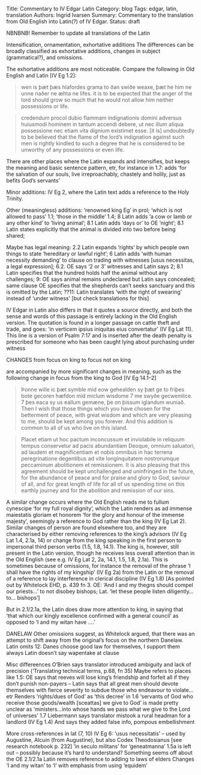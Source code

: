 Title: Commentary to IV Edgar Latin
Category: blog
Tags: edgar, latin, translation
Authors: Ingrid Ivarsen
Summary: Commentary to the translation from Old English into Latin(?) of IV Edgar. 
Status: draft


NBNBNB! Remember to update all translations of the Latin


Intensification, ornamentation, exhortative additions
The differences can be broadly classified as exhortative additions, changes in subject (grammatical?), and omissions. 

The exhortative additions are most noticeable. Compare the following in Old English and Latin [IV Eg 1.2]:

>wen is þæt þæs hlafordes grama to ðan swiðe weaxe, þæt he him ne unne naðer ne æhta ne lifes.
>it is to be expected that the anger of the lord should grow so much that he would not allow him neither possessions or life.

>credendum procol dubio flammam indignationis domini adversus huiusmodi hominem in tantum accendi debere, ut nec illum aliqua possessione nec etiam vita dignium existimet esse.
>[it is] undoubtedly to be believed that the flame of the lord’s indignation against such men is rightly kindled to such a degree that he is considered to be unworthy of any possessions or even life.


There are other places where the Latin expands and intensifies, but keeps the meaning and basic sentence pattern, etr, for instance in 1.7: adds ‘for the salvation of our souls, live irreproachably, chastely and holily, just as befits God’s servants’

Minor additions: IV Eg 2, where the Latin text adds a reference to the Holy Trinity. 

Other (meaningless) additions: ‘renowned king Eg’ in prol; ‘which is not allowed to pass’ 1.1; ‘those in the middle’ 1.4; 8 Latin adds ‘a cow or lamb or any other kind’ to ‘living animal’; 8.1 Latin adds ‘days or’ to OE ‘night’; 8.1 Latin states explicitly that the animal is divided into two before being shared; 

Maybe has legal meaning: 2.2 Latin expands ‘rights’ by which people own things to state ‘hereditary or lawful right’; 6 Latin adds ‘with human necessity demanding’ to clause on trading with witnesses [usus necessitas, a legal expression]; 6.2. OE says ‘2 or 3’ witnesses and Latin says 2; 8.1 Latin specifies that the hundred holds half the animal without any challenges; 9: OE says animal remains undeclared but Latin says concealed; same clause OE specifies that the shepherds can’t seeks sanctuary and this is omitted by the Latin; ??11: Latin translates ‘with the right of swearing’ instead of ‘under witness’ [but check translations for this]


IV Edgar in Latin also differs in that it quotes a source directly, and both the sense and words of this passage is entirely lacking in the Old English version. The quotation is found in a longer passage on cattle theft and trade, and goes: ‘in verticem ipsius iniquitas eius convertatur’ (IV Eg Lat 11). This line is a version of Psalm 7:17 and is inserted after the death penalty is prescribed for someone who has been caught lying about purchasing under witness

CHANGES from focus on king to focus not on king

 are accompanied by more significant changes in meaning, such as the following change in focus from the king to God [IV Eg 14.1–2]

>Þonne wille ic þæt symble mid eow gehealden sy þæt ge to friþes bote gecoren hæfdon mid miclum wisdome 7 me swyðe gecwemlice. 7 þes eaca sy us eallum gemæne, þe on þissum iglandum wuniað.
>Then I wish that those things which you have chosen for the betterment of peace, with great wisdom and which are very pleasing to me, should be kept among you forever. And this addition is common to all of us who live on this island.

>Placet etiam ut hoc pactum inconcussum et inviolabile in reliquum tempus conservetur ad pacis abundantiam Deoque, omnium saluatori, ad laudem et magnificentiam et nobis omnibus in hac terrena peregrinatione degentibus ad vite longinquitatem nostrorumque peccaminum abolitionem et remissionem.
> It is also pleasing that this agreement should be kept unchallenged and uninfringed in the future, for the abundance of peace and for praise and glory to God, saviour of all, and for great length of life for all of us spending time on this earthly journey and for the abolition and remission of our sins.

A similar change occurs where the Old English reads me to fullum cynescipe ‘for my full royal dignity’, which the Latin renders as ad immense maiestatis gloriam et honorem ‘for the glory and honour of the immense majesty’, seemingly a reference to God rather than the king (IV Eg Lat 2). Similar changes of person are found elsewhere too, and they are characterised by either removing references to the king’s advisors (IV Eg Lat 1.4, 2.1a, 14) or change from the king speaking in the first person to impersonal third person verbs (1.5, 1.8, 14.1). The king is, however, still present in the Latin version, though he receives less overall attention than in the Old English (see e.g. IV Eg Lat 2, 2a, 14.1, 1.5, 1.8, 2.1a). This is sometimes because of omissions, for instance the removal of the phrase ‘I shall have the rights of my kingship’ (IV Eg 2a) from the Latin or the removal of a reference to lay interference in clerical discipline (IV Eg 1.8) [As pointed out by Whitelock EHD, p. 439 fn 3. OE: ‘And I and my thegns should compel our priests…’ to not disobey bishops; Lat. ‘let these people listen diligently… to… bishops’]

But in 2.1/2.1a, the Latin does draw more attention to king, in saying that ‘that which our kingly excellence confirmed with a general council’ as opposed to ‘I and my witan have ….’



DANELAW
Other omissions suggest, as Whitelock argued, that there was an attempt to shift away from the original’s focus on the northern Danelaw.
Latin omits 12: Danes choose good law for themselves, I support them always
Latin doesn’t say wapentake at clause




Misc differeences
O’Brien says translator introduced ambiguity and lack of precision (‘Translating technical terms, p.68, fn 35)
Maybe refers to places like 1.5: OE says that reeves will lose king’s friendship and forfeit all if they don’t punish non-payers – Latin says that all great men should devote themselves with fierce severity to subdue those who endeavour to violate… etr
Renders ‘rights/dues of God’ as ‘this decree’ in 1.6
‘servants of God who receive those goods/wealth [sceattas] we give to God’ is made pretty unclear as ‘ministers…into whose hands we pass what we give to the Lord of universes’ 1.7
Liebermann says translator mistook a rural headman for a landlord (IV Eg 1.4)
And says they added false info, pompous embellishment 

More cross-references in lat (7, 10)
IV Eg 6: ‘usus necessitatis’ – used by Augustine, Alcuin (from Augustine), but also Codex Theodosianus [see research notebook p. 232]
‘in seculo militans’ for ‘geneatmanna’
1.5a is left out – possibly because it’s hard to understand? Something seems off about the OE
2.1/2.1a Latin removes reference to adding to laws of elders
Changes ‘I and my witan’ to ‘I’ with emphasis from using ‘equidem’ 